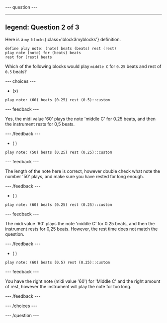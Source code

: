
--- question ---

---
legend: Question 2 of 3
---

Here is a `my blocks`{:class='block3myblocks'} definition.

```blocks3
define play note: (note) beats (beats) rest (rest)
play note (note) for (beats) beats
rest for (rest) beats
```

Which of the following blocks would play `middle C` for `0.25` beats and rest of `0.5` beats?

--- choices ---

- (x) 

```blocks3
play note: (60) beats (0.25) rest (0.5)::custom
```

  --- feedback ---

  Yes, the midi value '60' plays the note 'middle C' for 0.25 beats, and then the instrument rests for 0,5 beats.

  --- /feedback ---

- ( ) 
```blocks3
play note: (50) beats (0.25) rest (0.25)::custom
```

  --- feedback ---

  The length of the note here is correct, however double check what note the number '50' plays, and make sure you have rested for long enough.

  --- /feedback ---

- ( ) 
```blocks3
play note: (60) beats (0.25) rest (0.25)::custom
```

  --- feedback ---

The midi value '60' plays the note 'middle C' for 0.25 beats, and then the instrument rests for 0,25 beats. However, the rest time does not match the question.

  --- /feedback ---

- ( ) 
```blocks3
play note: (60) beats (0.5) rest (0.25)::custom
```

  --- feedback ---

  You have the right note (midi value '60') for 'Middle C' and the right amount of rest, however the instrument will play the note for too long.

  --- /feedback ---

--- /choices ---

--- /question ---
